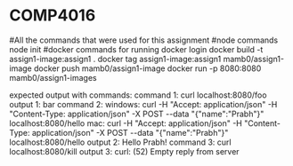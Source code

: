 # COMP4016

#All the commands that were used for this assignment
#node commands
node init
#docker commands for running
docker login 
docker build -t assign1-image:assign1 .
docker tag assign1-image:assign1 mamb0/assign1-image
docker push mamb0/assign1-image
docker run -p 8080:8080 mamb0/assign1-images

expected output with commands:
command 1: curl localhost:8080/foo
output 1: bar
command 2:
windows: curl -H "Accept: application/json" -H "Content-Type: application/json" -X POST --data "{\"name\":\"Prabh\"}" localhost:8080/hello
mac: curl -H "Accept: application/json" -H "Content-Type: application/json" -X POST --data "{"name":"Prabh"}" localhost:8080/hello
output 2: Hello Prabh!
command 3: curl localhost:8080/kill
output 3: curl: (52) Empty reply from server
